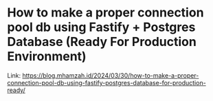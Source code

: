 # How to make a proper connection pool db using Fastify + Postgres Database (Ready For Production Environment)

Link:
https://blog.mhamzah.id/2024/03/30/how-to-make-a-proper-connection-pool-db-using-fastify-postgres-database-for-production-ready/
